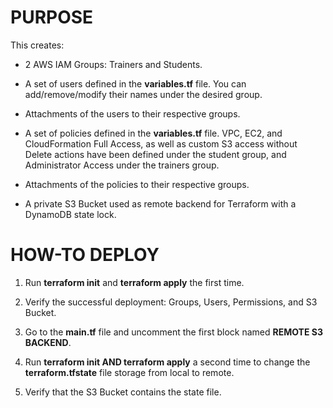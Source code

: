 # PURPOSE

This creates:

* 2 AWS IAM Groups: Trainers and Students.

* A set of users defined in the **variables.tf** file. You can add/remove/modify their names under the desired group.

* Attachments of the users to their respective groups.

* A set of policies defined in the **variables.tf** file. VPC, EC2, and CloudFormation Full Access, as well as custom S3 access without Delete actions have been defined under the student group, and Administrator Access under the trainers group.

* Attachments of the policies to their respective groups.

* A private S3 Bucket used as remote backend for Terraform with a DynamoDB state lock.

# HOW-TO DEPLOY

1) Run **terraform init** and **terraform apply** the first time.

2) Verify the successful deployment: Groups, Users, Permissions, and S3 Bucket.

3) Go to the **main.tf** file and uncomment the first block named **REMOTE S3 BACKEND**.

4) Run **terraform init AND terraform apply** a second time to change the **terraform.tfstate** file storage from local to remote.

5) Verify that the S3 Bucket contains the state file.

